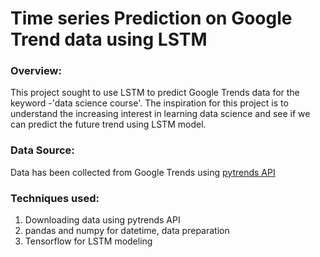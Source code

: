 # Time series Prediction on Google Trend data using LSTM

### Overview:
This project sought to use LSTM to predict Google Trends data for the keyword -'data science course'. The inspiration for this project is to understand the increasing interest in learning data science and see if we can predict the future trend using LSTM model.

### Data Source:
Data has been collected from Google Trends using [pytrends API](https://github.com/GeneralMills/pytrends)

### Techniques used:
1. Downloading data using pytrends API
2. pandas and numpy for datetime, data preparation 
3. Tensorflow for LSTM modeling
